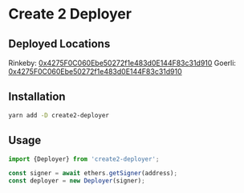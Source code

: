 # Create 2 Deployer

## Deployed Locations

Rinkeby: [0x4275F0C060Ebe50272f1e483d0E144F83c31d910](https://rinkeby.etherscan.io/address/0x45A1A1a7d02436e0D83a15E177a551F4e8B3a33c)
Goerli: [0x4275F0C060Ebe50272f1e483d0E144F83c31d910](https://goerli.etherscan.io/address/0x45A1A1a7d02436e0D83a15E177a551F4e8B3a33c)

## Installation

```bash
yarn add -D create2-deployer
```

## Usage

```ts
import {Deployer} from 'create2-deployer';

const signer = await ethers.getSigner(address);
const deployer = new Deployer(signer);
```
